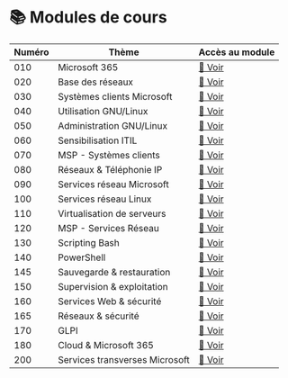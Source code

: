 # 📚 Modules de cours

| Numéro | Thème                          | Accès au module                                                              |
| ------ | ------------------------------ | ---------------------------------------------------------------------------- |
| 010    | Microsoft 365                  | [📘 Voir](/010-microsoft365/README.md)                                       |
| 020    | Base des réseaux               | [📘 Voir](/020-base-des-réseaux/README.md)                                   |
| 030    | Systèmes clients Microsoft     | [📘 Voir](/030-systèmes-clients-microsoft/README.md)                         |
| 040    | Utilisation GNU/Linux          | [📘 Voir](/040-utilisation-distribution-gnulinux/README.md)                  |
| 050    | Administration GNU/Linux       | [📘 Voir](/050-administration-distribution-gnulinux/README.md)               |
| 060    | Sensibilisation ITIL           | [📘 Voir](/060-sensibilisation-itil/README.md)                               |
| 070    | MSP - Systèmes clients         | [📘 Voir](/070-mise-en-situation-professionnelle-systèmes-clients/README.md) |
| 080    | Réseaux & Téléphonie IP        | [📘 Voir](/080-réseaux-et-téléphonie-ip/README.md)                           |
| 090    | Services réseau Microsoft      | [📘 Voir](/090-services-réseau-en-environnement-microsoft/README.md)         |
| 100    | Services réseau Linux          | [📘 Voir](/100-services-réseau-en-environnement-linux/README.md)             |
| 110    | Virtualisation de serveurs     | [📘 Voir](/110-virtualisation-de-serveurs/README.md)                         |
| 120    | MSP - Services Réseau          | [📘 Voir](/120-mise-en-situation-professionnelle-services-réseau/README.md)  |
| 130    | Scripting Bash                 | [📘 Voir](/130-initiation-au-scripting-bash/README.md)                       |
| 140    | PowerShell                     | [📘 Voir](/140-initiation-à-powershell/README.md)                            |
| 145    | Sauvegarde & restauration      | [📘 Voir](/145-sauvegarde-et-restauration/README.md)                         |
| 150    | Supervision & exploitation     | [📘 Voir](/150-exploitation-et-supervision-d'une-infrastructure/README.md)   |
| 160    | Services Web & sécurité        | [📘 Voir](/160-services-web-et-sécurité/README.md)                           |
| 165    | Réseaux & sécurité             | [📘 Voir](/165-réseaux-et-sécurité/README.md)                                |
| 170    | GLPI                           | [📘 Voir](/170-glpi/README.md)                                               |
| 180    | Cloud & Microsoft 365          | [📘 Voir](/180-cloud-et-microsoft365/README.md)                              |
| 200    | Services transverses Microsoft | [📘 Voir](/200-services-transverses-microsoft/README.md)                     |
